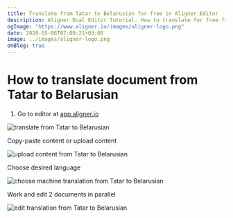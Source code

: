 ```yaml
---
title: Translate from Tatar to Belarusian for free in Aligner Editor
description: Aligner Dual Editor Tutorial. How to translate for free from Tatar to Belarusian. Aligner is multilingual document management platform. 
ogImage: "https://www.aligner.io/images/aligner-logo.png"
date: 2020-05-06T07:09:21+03:00
image: ../images/aligner-logo.png
onBlog: true
---
```


# How to translate document from Tatar to Belarusian

1. Go to editor at [app.aligner.io](https://app.aligner.io "Aligner App web page")

![translate from Tatar to Belarusian](../aligner-blank-editor.png "translate from Tatar to Belarusian")

Copy-paste content or upload content

![upload content from Tatar to Belarusian](../aligner-uploaded-document.png "upload content from Tatar to Belarusian")

Choose desired language

![choose machine translation from Tatar to Belarusian](../aligner-language-dropdown.png "choose machine translation from Tatar to Belarusian")

Work and edit 2 documents in parallel

![edit translation from Tatar to Belarusian](../aligner-double-sitded-editor.png "edit translation from Tatar to Belarusian")

